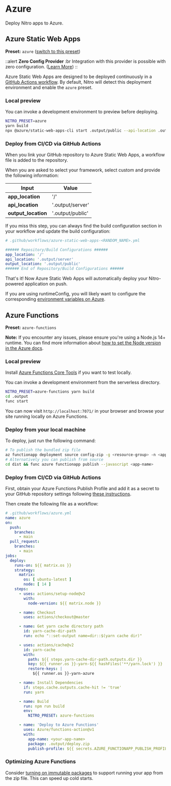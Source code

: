 # Azure

Deploy Nitro apps to Azure.

## Azure Static Web Apps

**Preset:** `azure` ([switch to this preset](/deploy/#changing-the-deployment-preset))

::alert
**Zero Config Provider**
:br
Integration with this provider is possible with zero configuration. ([Learn More](/deploy/#zero-config-providers))
::

Azure Static Web Apps are designed to be deployed continuously in a [GitHub Actions workflow](https://docs.microsoft.com/en-us/azure/static-web-apps/github-actions-workflow). By default, Nitro will detect this deployment environment and enable the `azure` preset.

### Local preview

You can invoke a development environment to preview before deploying.

```bash
NITRO_PRESET=azure 
yarn build
npx @azure/static-web-apps-cli start .output/public --api-location .output/server
```

### Deploy from CI/CD via GitHub Actions

When you link your GitHub repository to Azure Static Web Apps, a workflow file is added to the repository.

When you are asked to select your framework, select custom and provide the following information:

| Input | Value |
| --- | --- |
| **app_location** | '/' |
| **api_location** | '.output/server' |
| **output_location** | '.output/public' |

If you miss this step, you can always find the build configuration section in your workflow and update the build configuration:

```yml
# .github/workflows/azure-static-web-apps-<RANDOM_NAME>.yml

###### Repository/Build Configurations ######
app_location: '/'
api_location: '.output/server'
output_location: '.output/public'
###### End of Repository/Build Configurations ######
```

That's it! Now Azure Static Web Apps will automatically deploy your Nitro-powered application on push.

If you are using runtimeConfig, you will likely want to configure the corresponding [environment variables on Azure](https://docs.microsoft.com/en-us/azure/static-web-apps/application-settings).

## Azure Functions

**Preset:** `azure-functions`

**Note:** If you encounter any issues, please ensure you're using a Node.js 14+ runtime. You can find more information about [how to set the Node version in the Azure docs](https://docs.microsoft.com/en-us/azure/azure-functions/functions-reference-node?tabs=v2#setting-the-node-version).

### Local preview

Install [Azure Functions Core Tools](https://docs.microsoft.com/en-us/azure/azure-functions/functions-run-local) if you want to test locally.

You can invoke a development environment from the serverless directory.

```bash
NITRO_PRESET=azure-functions yarn build
cd .output
func start
```

You can now visit `http://localhost:7071/` in your browser and browse your site running locally on Azure Functions.

### Deploy from your local machine

To deploy, just run the following command:

```bash
# To publish the bundled zip file
az functionapp deployment source config-zip -g <resource-group> -n <app-name> --src dist/deploy.zip
# Alternatively you can publish from source
cd dist && func azure functionapp publish --javascript <app-name>
```

### Deploy from CI/CD via GitHub Actions

First, obtain your Azure Functions Publish Profile and add it as a secret to your GitHub repository settings following [these instructions](https://github.com/Azure/functions-action#using-publish-profile-as-deployment-credential-recommended).

Then create the following file as a workflow:

```yml
# .github/workflows/azure.yml
name: azure
on:
  push:
    branches:
      - main
  pull_request:
    branches:
      - main
jobs:
  deploy:
    runs-on: ${{ matrix.os }}
    strategy:
      matrix:
        os: [ ubuntu-latest ]
        node: [ 14 ]
    steps:
      - uses: actions/setup-node@v2
        with:
          node-version: ${{ matrix.node }}

      - name: Checkout
        uses: actions/checkout@master

      - name: Get yarn cache directory path
        id: yarn-cache-dir-path
        run: echo "::set-output name=dir::$(yarn cache dir)"

      - uses: actions/cache@v2
        id: yarn-cache
        with:
          path: ${{ steps.yarn-cache-dir-path.outputs.dir }}
          key: ${{ runner.os }}-yarn-${{ hashFiles('**/yarn.lock') }}
          restore-keys: |
            ${{ runner.os }}-yarn-azure

      - name: Install Dependencies
        if: steps.cache.outputs.cache-hit != 'true'
        run: yarn

      - name: Build
        run: npm run build
        env:
          NITRO_PRESET: azure-functions

      - name: 'Deploy to Azure Functions'
        uses: Azure/functions-action@v1
        with:
          app-name: <your-app-name>
          package: .output/deploy.zip
          publish-profile: ${{ secrets.AZURE_FUNCTIONAPP_PUBLISH_PROFILE }}
```

### Optimizing Azure Functions

Consider [turning on immutable packages](https://docs.microsoft.com/en-us/azure/app-service/deploy-run-package) to support running your app from the zip file. This can speed up cold starts.
